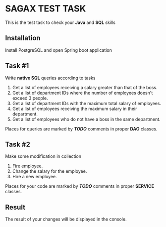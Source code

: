 # SAGAX TEST TASK
This is the test task to check your **Java** and **SQL** skills

## Installation
Install PostgreSQL and open Spring boot application

## Task #1

Write **native SQL** queries according to tasks
1) Get a list of employees receiving a salary greater than that of the boss.
2) Get a list of department IDs where the number of employees doesn't exceed 3 people.
3) Get a list of department IDs with the maximum total salary of employees.
4) Get a list of employees receiving the maximum salary in their department.
5) Get a list of employees who do not have a boss in the same department.

Places for queries are marked by ***TODO*** comments in proper **DAO** classes.

## Task #2

Make some modification in collection
1) Fire employee.
2) Change the salary for the employee.
3) Hire a new employee.

Places for your code are marked by ***TODO*** comments in proper **SERVICE** classes.

## Result

The result of your changes will be displayed in the console.